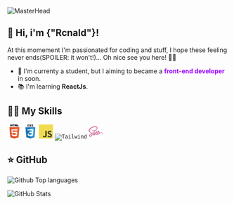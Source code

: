 ![MasterHead](https://cdnb.artstation.com/p/assets/images/images/029/320/295/original/bogdan-mb0sco-coffeeanim.gif?1601147277)

## 💜 Hi, i'm **{"Rcnald"}**!
At this momement I'm passionated for coding and stuff, I hope these feeling never ends(SPOILER: it won't!)... Oh nice see you here! 👋😁

- 🧍 I'm currenty a student, but I aiming to became a <strong style="color:#9900FF;font-weight:700;">front-end developer</strong> in soon.
- 📚 I'm learning **ReactJs**.

## 👨‍💻 My Skills

<code><img height="32" src="https://raw.githubusercontent.com/github/explore/80688e429a7d4ef2fca1e82350fe8e3517d3494d/topics/html/html.png" alt="HTML5"/></code>
<code><img height="32" src="https://raw.githubusercontent.com/github/explore/80688e429a7d4ef2fca1e82350fe8e3517d3494d/topics/css/css.png" alt="CSS"/></code>
<code><img height="32" src="https://raw.githubusercontent.com/github/explore/80688e429a7d4ef2fca1e82350fe8e3517d3494d/topics/javascript/javascript.png" alt="Javascript"/></code>
<code><img height="32" src="https://www.vectorlogo.zone/logos/tailwindcss/tailwindcss-icon.svg" alt="Tailwind"/></code>
<code><img height="32" src="https://raw.githubusercontent.com/github/explore/80688e429a7d4ef2fca1e82350fe8e3517d3494d/topics/sass/sass.png" alt="Sass"/></code>

## ⭐ GitHub

![Github Top languages](https://github-readme-stats.vercel.app/api/top-langs?username=rcnald&show_icons=true&locale=en&layout=compact)

![GitHub Stats](https://github-readme-stats.vercel.app/api?username=rcnald&show_icons=true&theme=aura)
